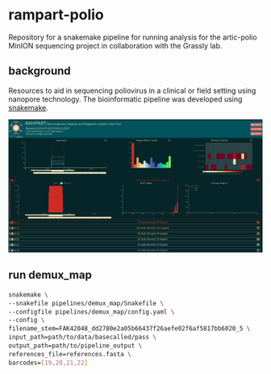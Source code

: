 # rampart-polio

Repository for a snakemake pipeline for running analysis for the artic-polio MinION sequencing project in collaboration with the Grassly lab.

## background

Resources to aid in sequencing poliovirus in a clinical or field setting using nanopore technology. The bioinformatic pipeline was developed using [snakemake](https://snakemake.readthedocs.io/en/stable/). 


<img src="https://github.com/aineniamh/rampart-polio/blob/master/figures/polio_rampart.png">


## run demux_map

```bash
snakemake \
--snakefile pipelines/demux_map/Snakefile \
--configfile pipelines/demux_map/config.yaml \
--config \
filename_stem=FAK42048_dd2780e2a05b66437f26aefe02f6af5817bb6020_5 \
input_path=path/to/data/basecalled/pass \
output_path=path/to/pipeline_output \
references_file=references.fasta \
barcodes=[19,20,21,22]
```
